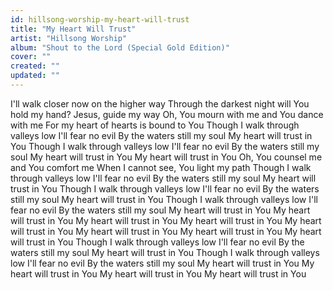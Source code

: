 ```yaml
---
id: hillsong-worship-my-heart-will-trust
title: "My Heart Will Trust"
artist: "Hillsong Worship"
album: "Shout to the Lord (Special Gold Edition)"
cover: ""
created: ""
updated: ""
---
```


I'll walk closer now on the higher way
Through the darkest night will You hold my hand?
Jesus, guide my way
Oh, You mourn with me and You dance with me
For my heart of hearts is bound to You
Though I walk through valleys low
I'll fear no evil
By the waters still my soul
My heart will trust in You
Though I walk through valleys low
I'll fear no evil
By the waters still my soul
My heart will trust in You
My heart will trust in You
Oh, You counsel me and You comfort me
When I cannot see, You light my path
Though I walk through valleys low
I'll fear no evil
By the waters still my soul
My heart will trust in You
Though I walk through valleys low
I'll fear no evil
By the waters still my soul
My heart will trust in You
Though I walk through valleys low
I'll fear no evil
By the waters still my soul
My heart will trust in You
My heart will trust in You
My heart will trust in You
My heart will trust in You
My heart will trust in You
My heart will trust in You
My heart will trust in You
My heart will trust in You
Though I walk through valleys low
I'll fear no evil
By the waters still my soul
My heart will trust in You
Though I walk through valleys low
I'll fear no evil
By the waters still my soul
My heart will trust in You
My heart will trust in You
My heart will trust in You
My heart will trust in You